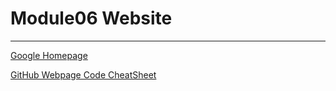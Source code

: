 # Module06 Website
--- 
[Google Homepage](https://www.google.com "Google's Homepage") 

[GitHub Webpage Code CheatSheet](https://github.com/adam-p/markdown-here/wiki/Markdown-Cheatsheet)
